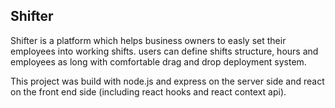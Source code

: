 ## Shifter
Shifter is a platform which helps business owners to easly set their employees into working shifts.
users can define shifts structure, hours and employees as long with comfortable drag and drop deployment system.

This project was build with node.js and express on the server side and react on the front end side (including react hooks and react context api).
